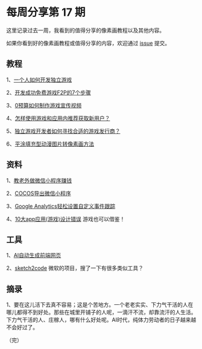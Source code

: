# 每周分享第 17 期

这里记录过去一周，我看到的值得分享的像素画教程以及其他内容。

如果你看到好的像素画教程或值得分享的内容，欢迎通过 [issue](https://github.com/pixel32/Weekly_PixelartTutorials/issues) 提交。

## 教程
1、[一个人如何开发独立游戏](http://mp.weixin.qq.com/s?__biz=MjM5MTYxNTcwMQ==&mid=2650553204&idx=2&sn=1aa7546ff3f5186094ef0ff3beb5ff9e&chksm=beba44ce89cdcdd8b75d3680b66051cb2f363191b70b9effc7533bd3f71ff162f3d47bd0fa9d#rd)

2、[开发成功免费游戏F2P的7个步骤](http://mp.weixin.qq.com/s?__biz=MjM5MTYxNTcwMQ==&mid=2650553209&idx=1&sn=e0dbdec98d0d1e1fad983fc3fb7f9e74&chksm=beba44c389cdcdd5ab053da57a6e736bc4e506bd1c138d6af8a49c9ad611e80739431740055f#rd)

3、[0预算如何制作游戏宣传视频](http://mp.weixin.qq.com/s?__biz=MjM5MTYxNTcwMQ==&mid=2650553235&idx=2&sn=343e2ba3bb5501f189e066b0e9eb7e56&chksm=beba442989cdcd3f880f68940b1acff1c72b1d5ef570896041ac1e9563199e891b74bf4d2aef#rd)

4、[怎样使用游戏和应用内推荐获取新用户？](http://mp.weixin.qq.com/s?__biz=MjM5MTYxNTcwMQ==&mid=2650553265&idx=2&sn=ab0fa54060b5db1c9b4184a76227958f&chksm=beba440b89cdcd1d83b3e2d9d4298d616674d3fb6fed2fa96a637f78a4225f4bb595bbc893ab#rd)

5、[独立游戏开发者如何寻找合适的游戏发行商？](http://mp.weixin.qq.com/s?__biz=MjM5MTYxNTcwMQ==&mid=2650553283&idx=2&sn=79c190a4584ed8f7ad969cbb6e036817&chksm=beba447989cdcd6f12b33f6f74c10d72127f5523f59eaff925171401d1334a3928d9d15d485e&token=867620174&lang=zh_CN#rd)

6、[平涂填充型动漫图片转像素画方法](http://mp.weixin.qq.com/s?__biz=MjM5MTYxNTcwMQ==&mid=2650553301&idx=1&sn=06f098553e8daadecffa721eb3c99046&chksm=beba446f89cdcd799a055816fab3e992b68020e53846d79fcc2df20a63a99d986ecdcff494a5#rd)

## 资料
1、[教老外做微信小程序赚钱](https://medium.freecodecamp.org/how-non-chinese-developers-can-leverage-wechats-1-1b-monthly-active-users-285083836bb9)

2、[COCOS导出微信小程序](https://docs.cocos.com/creator/manual/en/publish/publish-wechatgame.html)

3、[Google Analytics轻松设置自定义事件跟踪](https://medium.freecodecamp.org/how-to-easily-set-up-custom-events-tracking-in-google-analytics-d1818e2ecdd0)

4、[10大app应用(游戏)设计错误](https://www.nngroup.com/articles/top-10-application-design-mistakes/)
游戏也可以借鉴！

## 工具
1、[AI自动生成前端网页](https://github.com/ashnkumar/sketch-code)

2、[sketch2code](https://sketch2code.azurewebsites.net/)
微软的项目，搜了一下有很多类似工具？

## 摘录
1、要在这儿活下去真不容易；这是个苦地方。一个老老实实、下力气干活的人在哪儿都得不到好处。那些在城里开铺子的人呢，一滴汗不流，却靠流汗的人生活。下力气干活的人、庄稼人，哪有什么好处呢。AI时代，纯体力劳动者的日子越来越不会好过了。

（完）

